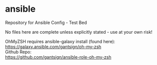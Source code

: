 # ansible

Repository for Ansible Config - Test Bed

No files here are complete unless explicitly stated - use at your own risk!

OhMyZSH requires ansible-galaxy install (found here):
<br>
https://galaxy.ansible.com/gantsign/oh-my-zsh
<br>
Github Repo:
<br>
https://github.com/gantsign/ansible-role-oh-my-zsh
<br>
